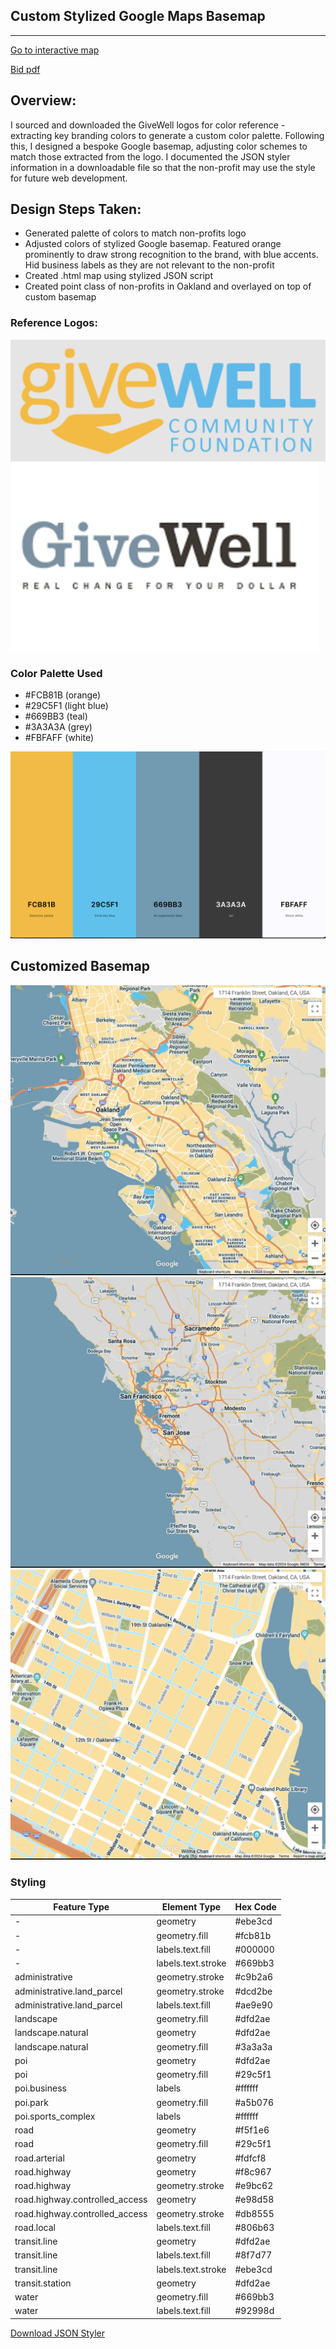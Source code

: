 ## Custom Stylized Google Maps Basemap

---

[Go to interactive map](./givewell_google_styling.html)

[Bid pdf](./bid.pdf)

## Overview:
I sourced and downloaded the GiveWell logos for color reference - extracting key branding colors to generate a custom color palette. Following this, I designed a bespoke Google basemap, adjusting color schemes to match those extracted from the logo. I documented the JSON styler information in a downloadable file so that the non-profit may use the style for future web development.

## Design Steps Taken:
- Generated palette of colors to match non-profits logo
- Adjusted colors of stylized Google basemap. Featured orange prominently to draw strong recognition to the brand, with blue accents. Hid business labels as they are not relevant to the non-profit
- Created .html map using stylized JSON script 
- Created point class of non-profits in Oakland and overlayed on top of custom basemap 


### Reference Logos:
![givewell_logo1](./img/givewell_logo1.png)
![givewell_logo2](./img/givewell_logo2.png)

### Color Palette Used 
- #FCB81B (orange)
- #29C5F1 (light blue)
- #669BB3 (teal)
- #3A3A3A (grey)
- #FBFAFF (white)

![palette](./img/Google_Basemap_Colors_Givewell.png)
## Customized Basemap
![basemap_screenshot](./img/screenshot_med.png)
![basemap_screenshot_big](./img/screenshot_big.png)
![basemap_screenshot_small](./img/screenshot_small.png)

### Styling 
Feature Type | Element Type | Hex Code
-------------|--------------|---------
-            | geometry | #ebe3cd
-            | geometry.fill | #fcb81b
-            | labels.text.fill | #000000
-            | labels.text.stroke | #669bb3
administrative | geometry.stroke | #c9b2a6
administrative.land_parcel | geometry.stroke | #dcd2be
administrative.land_parcel | labels.text.fill | #ae9e90
landscape | geometry.fill | #dfd2ae
landscape.natural | geometry | #dfd2ae
landscape.natural | geometry.fill | #3a3a3a
poi | geometry | #dfd2ae
poi | geometry.fill | #29c5f1
poi.business | labels | #ffffff
poi.park | geometry.fill | #a5b076
poi.sports_complex | labels | #ffffff
road | geometry | #f5f1e6
road | geometry.fill | #29c5f1
road.arterial | geometry | #fdfcf8
road.highway | geometry | #f8c967
road.highway | geometry.stroke | #e9bc62
road.highway.controlled_access | geometry | #e98d58
road.highway.controlled_access | geometry.stroke | #db8555
road.local | labels.text.fill | #806b63
transit.line | geometry | #dfd2ae
transit.line | labels.text.fill | #8f7d77
transit.line | labels.text.stroke | #ebe3cd
transit.station | geometry | #dfd2ae
water | geometry.fill | #669bb3
water | labels.text.fill | #92998d






[Download JSON Styler](./homeworks/givewell_styling.json)